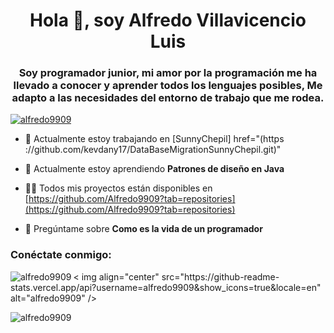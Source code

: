 <h1 align="center">Hola 👋, soy Alfredo Villavicencio Luis</h1>
<h3 align="center">Soy programador junior, mi amor por la programación me ha llevado a conocer y aprender todos los lenguajes posibles, Me adapto a las necesidades del entorno de trabajo que me rodea.</h3>

<p align="left"> <a href="https://github.com/ryo-ma/github-profile-trophy"><img src="https://github-profile-trophy.vercel.app/?username=alfredo9909" alt="alfredo9909" /></a> </p>

- 🔭 Actualmente estoy trabajando en [SunnyChepil] href="(https ://github.com/kevdany17/DataBaseMigrationSunnyChepil.git)"

- 🌱 Actualmente estoy aprendiendo **Patrones de diseño en Java**



- 👨‍💻 Todos mis proyectos están disponibles en [https://github.com/Alfredo9909?tab=repositories](https://github.com/Alfredo9909?tab=repositories)

- 💬 Pregúntame sobre **Como es la vida de un programador**

<h3 align="left">Conéctate conmigo:</h3>


<p><img align="left" src="https://github-readme-stats.vercel.app/api/top-langs?username=alfredo9909&show_icons=true&locale=en&layout=compact" alt="alfredo9909" /></p>

<p> < img align="center" src="https://github-readme-stats.vercel.app/api?username=alfredo9909&show_icons=true&locale=en" alt="alfredo9909" /></p>

<p><img align="center" src="https://github-readme-streak-stats.herokuapp.com/?user=alfredo9909&" alt="alfredo9909" /></p>
